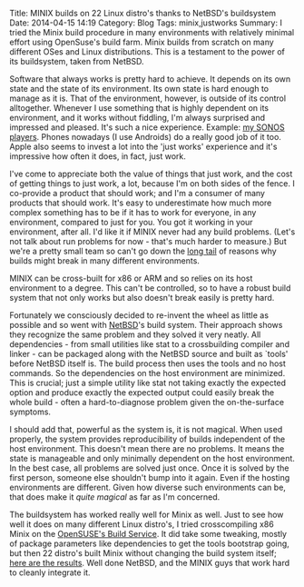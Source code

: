 Title: MINIX builds on 22 Linux distro's thanks to NetBSD's buildsystem
Date: 2014-04-15 14:19
Category: Blog
Tags: minix,justworks
Summary: I tried the Minix build procedure in many environments with relatively minimal effort using OpenSuse's build farm. Minix builds from scratch on many different OSes and Linux distributions. This is a testament to the power of its buildsystem, taken from NetBSD.

Software that always works is pretty hard to achieve. It depends
on its own state and the state of its environment. Its own state
is hard enough to manage as it is. That of the environment, however,
is outside of its control alltogether. Whenever I use something that is
highly dependent on its environment, and it works without fiddling,
I'm always surprised and impressed and pleased. It's such a nice
experience.  Example: [my SONOS players](http://www.sonos.com/).
Phones nowadays (I use Androids) do a really good job of it too.
Apple also seems to invest a lot into the 'just works' experience
and it's impressive how often it does, in fact, just work.

I've come to appreciate both the value of things that just work,
and the cost of getting things to just work, a lot, because I'm on
both sides of the fence. I co-provide a product that should work;
and I'm a consumer of many products that should work.  It's easy
to underestimate how much more complex something has to be if it
has to work for everyone, in any environment, compared to just for you. 
You got it working in your environment, after all.
I'd like it if MINIX never had any build problems.  (Let's not talk
about run problems for now - that's much harder to measure.) But
we're a pretty small team so can't go down the [long
tail](http://en.wikipedia.org/wiki/Long_tail) of reasons why builds
might break in many different environments.

MINIX can be cross-built for x86 or ARM and so relies on its host
environment to a degree. This can't be controlled, so to have a
robust build system that not only works but also doesn't break
easily is pretty hard. 

Fortunately we consciously decided to re-invent the wheel as little
as possible and so went with [NetBSD](http://www.netbsd.org/)'s
build system. Their approach shows they recognize the same problem
and they solved it very neatly. All dependencies - from small
utilities like stat to a crossbuilding compiler and linker - can
be packaged along with the NetBSD source and built as `tools' before
NetBSD itself is. The build process then uses the tools and no host
commands. So the dependencies on the host environment are minimized.
This is crucial; just a simple utility like stat not taking exactly
the expected option and produce exactly the expected output could easily
break the whole build - often a hard-to-diagnose problem given the
on-the-surface symptoms.

I should add that, powerful as the system is, it is not magical.
When used properly, the system provides reproducibility of builds
independent of the host environment.  This doesn't mean there are
no problems. It means the state is manageable and only minimally
dependent on the host environment.  In the best case, all problems
are solved just once. Once it is solved by the first person, someone
else shouldn't bump into it again. Even if the hosting environments
are different. Given how diverse such environments can be, that
does make it *quite magical* as far as I'm concerned.

The buildsystem has worked really well for Minix as well. Just to
see how well it does on many different Linux distro's, I tried
crosscompiling x86 Minix on the [OpenSUSE's Build
Service](https://build.opensuse.org/).  It did take some tweaking,
mostly of package parameters like dependencies to get the tools
bootstrap going, but then 22 distro's built Minix without changing
the build system itself; [here are the
results](https://build.opensuse.org/package/show/home:beng-nl/Minix3). Well
done NetBSD, and the MINIX guys that work hard to cleanly integrate
it.

